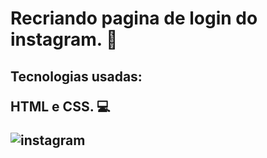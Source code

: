 <h1> Recriando pagina de login do instagram. 📱

<h2> Tecnologias usadas:

HTML e CSS. 💻

![instagram](https://user-images.githubusercontent.com/101672881/169584253-2a66c157-1053-4571-a3dd-39a1acacacb4.png)

<div align="center">
  <img scr="https://user-images.githubusercontent.com/101672881/169584253-2a66c157-1053-4571-a3dd-39a1acacacb4.png" width="300px" />
  </div>
